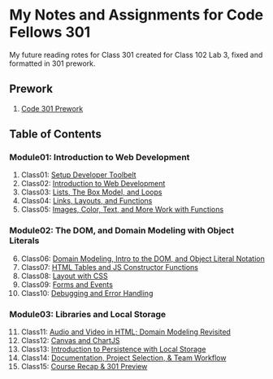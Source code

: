 # My Notes and Assignments for Code Fellows 301

My future reading rotes for Class 301 created for Class 102 Lab 3, fixed and formatted in 301 prework.

## Prework

1. [Code 301 Prework](https://codefellows.github.io/code-301-guide/curriculum/prework/)

## Table of Contents

### Module01: Introduction to Web Development

1. Class01: [Setup Developer Toolbelt](Class01.md)
2. Class02: [Introduction to Web Development](Class02.md)
3. Class03: [Lists, The Box Model, and Loops](Class03.md)
4. Class04: [Links, Layouts, and Functions](Class04.md)
5. Class05: [Images, Color, Text, and More Work with Functions](Class05.md)

### Module02: The DOM, and Domain Modeling with Object Literals

6. Class06: [Domain Modeling, Intro to the DOM, and Object Literal Notation](Class06.md)
7. Class07: [HTML Tables and JS Constructor Functions](Class07.md)
8. Class08: [Layout with CSS](Class08.md)
9. Class09: [Forms and Events](Class09.md)
10. Class10: [Debugging and Error Handling](Class10.md)

### Module03: Libraries and Local Storage

11. Class11: [Audio and Video in HTML; Domain Modeling Revisited](Class11.md)
12. Class12: [Canvas and ChartJS](Class12.md)
13. Class13: [Introduction to Persistence with Local Storage](Class13.md)
14. Class14: [Documentation, Project Selection, & Team Workflow](Class14.md)
15. Class15: [Course Recap & 301 Preview](Class15.md)
